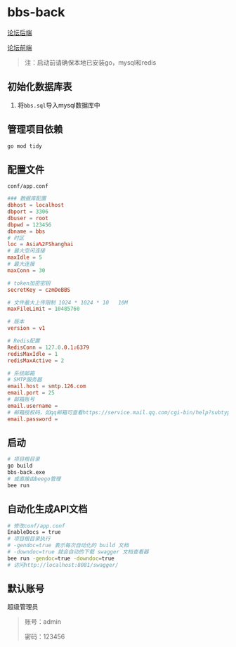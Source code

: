 # bbs-back

[论坛后端](https://github.com/czmDeRepository/bbs-back)

[论坛前端](https://github.com/czmDeRepository/bbs-front)

> 注：启动前请确保本地已安装go，mysql和redis

## 初始化数据库表

1. 将`bbs.sql`导入mysql数据库中

## 管理项目依赖

```bash
go mod tidy
```

## 配置文件

`conf/app.conf`

```conf
### 数据库配置
dbhost = localhost
dbport = 3306
dbuser = root
dbpwd = 123456
dbname = bbs
# 时区
loc = Asia%2FShanghai
# 最大空闲连接
maxIdle = 5
# 最大连接
maxConn = 30

# token加密密钥
secretKey = czmDeBBS

# 文件最大上传限制 1024 * 1024 * 10   10M
maxFileLimit = 10485760

# 版本
version = v1

# Redis配置
RedisConn = 127.0.0.1:6379
redisMaxIdle = 1
redisMaxActive = 2

# 系统邮箱
# SMTP服务器
email.host = smtp.126.com
email.port = 25
# 邮箱账号
email.username = 
# 邮箱授权码，如qq邮箱可查看https://service.mail.qq.com/cgi-bin/help?subtype=1&&no=1001256&&id=28
email.password = 
```

## 启动

```bash
# 项目根目录
go build
bbs-back.exe
# 或直接由beego管理
bee run 
```

## 自动化生成API文档

```bash
# 修改conf/app.conf
EnableDocs = true
# 项目根目录执行
# -gendoc=true 表示每次自动化的 build 文档
# -downdoc=true 就会自动的下载 swagger 文档查看器
bee run -gendoc=true -downdoc=true
# 访问http://localhost:8081/swagger/
```

## 默认账号

超级管理员 

> 账号：admin
>
> 密码：123456